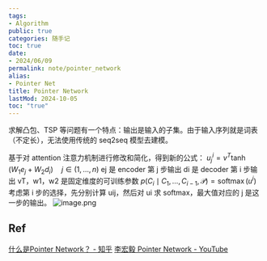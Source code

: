 ```yaml
---
tags:
- Algorithm
public: true
categories: 随手记
toc: true
date:
- 2024/06/09
permalink: note/pointer_network
alias:
- Pointer Net
title: Pointer Network
lastMod: 2024-10-05
toc: "true"
---
```


求解凸包、TSP 等问题有一个特点：输出是输入的子集。由于输入序列就是词表（不定长），无法使用传统的 seq2seq 模型去建模。
<!--more-->
基于对 attention 注意力机制进行修改和简化，得到新的公式：
$u_j^i =v^T \tanh \left(W_1 e_j+W_2 d_i\right) \quad j \in(1, \ldots, n)$
ej 是 encoder 第 j 步输出
di 是 decoder 第 i 步输出
vT，w1，w2 是固定维度的可训练参数
$p\left(C_i \mid C_1, \ldots, C_{i-1}, \mathcal{P}\right) =\operatorname{softmax}\left(u^i\right)$
考虑第 i 步的选择，先分别计算 uij，然后对 ui 求 softmax，最大值对应的 j 是这一步的输出。
![image.png](/assets/image_1715266443443_0.png)
## Ref
[什么是Pointer Network？ - 知乎](https://www.zhihu.com/question/59480186/answer/257145419)
[李宏毅 Pointer Network - YouTube](https://www.youtube.com/watch?v=VdOyqNQ9aww)